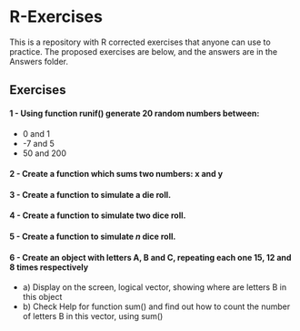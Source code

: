 # R-Exercises
This is a repository with R corrected exercises that anyone can use to practice.
The proposed exercises are below, and the answers are in the Answers folder.

## Exercises

#### 1 - Using function runif() generate 20 random numbers between:

- 0 and 1
- -7 and 5
- 50 and 200


#### 2 - Create a function which sums two numbers: x and y

#### 3 - Create a function to simulate a die roll.

#### 4 - Create a function to simulate two dice roll.

#### 5 - Create a function to simulate ***n*** dice roll.

#### 6 - Create an object with letters A, B and C, repeating each one 15, 12 and 8 times respectively
- a) Display on the screen, logical vector, showing where are letters B in this object
- b) Check Help for function sum() and find out how to count the number of letters B in this vector, using sum()




